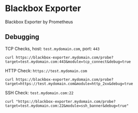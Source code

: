 Blackbox Exporter
=================

Blackbox Exporter by Prometheus

Debugging
---------

TCP Checks, host: `test.mydomain.com`, port: `443`

    curl https://blackbox-exporter.mydomain.com/probe?target=test.mydomain.com:443&module=tcp_connect&debug=true

HTTP Check: `https://test.mydomain.com`

    curl https://blackbox-exporter.mydomain.com/probe?target=https://test.mydomain.com&module=http_2xx&debug=true

SSH Check: `test.mydomain.com:22`

    curl "https://blackbox-exporter.mydomain.com/probe?target=test.mydomain.com:22&module=ssh_banner&debug=true"
